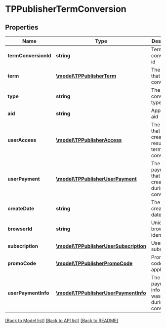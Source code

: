 # TPPublisherTermConversion

## Properties
Name | Type | Description | Notes
------------ | ------------- | ------------- | -------------
**termConversionId** | **string** | Term conversion id | 
**term** | [**\model\TPPublisherTerm**](TPPublisherTerm.md) | The term that was converted | 
**type** | **string** | The term conversion type | 
**aid** | **string** | Application aid | 
**userAccess** | [**\model\TPPublisherAccess**](TPPublisherAccess.md) | The access that was created as a result of the term conversion | 
**userPayment** | [**\model\TPPublisherUserPayment**](TPPublisherUserPayment.md) | The payment that was created during term conversion | 
**createDate** | **string** | The creation date | 
**browserId** | **string** | Unique browser identifier | 
**subscription** | [**\model\TPPublisherUserSubscription**](TPPublisherUserSubscription.md) | User subscription | 
**promoCode** | [**\model\TPPublisherPromoCode**](TPPublisherPromoCode.md) | Promo code, if applicable | 
**userPaymentInfo** | [**\model\TPPublisherUserPaymentInfo**](TPPublisherUserPaymentInfo.md) | The payment info that was used during term conversion | 

[[Back to Model list]](../README.md#documentation-for-models) [[Back to API list]](../README.md#documentation-for-api-endpoints) [[Back to README]](../README.md)


